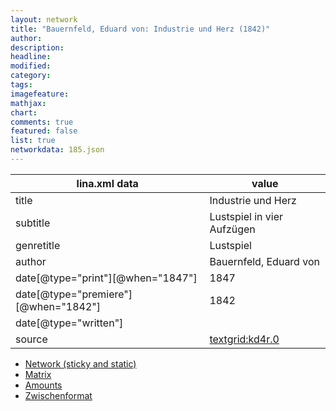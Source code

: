 ```yaml
---
layout: network
title: "Bauernfeld, Eduard von: Industrie und Herz (1842)"
author:
description:
headline:
modified:
category:
tags:
imagefeature: 
mathjax: 
chart: 
comments: true
featured: false
list: true
networkdata: 185.json
---
```

lina.xml data  | value
------------- | -------------
title|Industrie und Herz
subtitle|Lustspiel in vier Aufzügen
genretitle|Lustspiel
author|Bauernfeld, Eduard von
date[@type="print"][@when="1847"]|1847
date[@type="premiere"][@when="1842"]|1842
date[@type="written"]|
source|[textgrid:kd4r.0](https://textgridlab.org/1.0/tgcrud-public/rest/textgrid:kd4r.0/data)



* [Network (sticky and static)](/linas/network185)
* [Matrix](/linas/matrix185)
* [Amounts](/linas/amount185)
* [Zwischenformat](/linas/lina185 )
